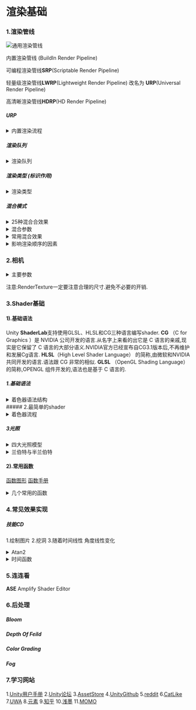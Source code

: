 # 渲染基础

### 1.渲染管线
![通用渲染管线](./images/渲染管线.png "通用渲染管线")

内置渲染管线 (BuildIn Render Pipeline)

可编程渲染管线**SRP**(Scriptable Render Pipeline)

轻量级渲染管线**LWRP**(Lightweight Render Pipeline) 改名为 **URP**(Universal Render Pipeline)

高清晰渲染管线**HDRP**(HD Render Pipeline)

##### URP
<details>
<summary>内置渲染流程</summary>

![URP](./images/内置渲染流程.png "URP")
</details>



##### 渲染队列
<details>
<summary>渲染队列</summary>

| 渲染队列        | 描述   |  渲染队列值 |
| --------   | --------   | :-----  |
| Background | 这个队列通常被最先渲染. | 1000 |
| Geometry | 不透明物体的渲染队列.大多数物体都应该使用该队列进行渲染,也是Unity Shader中默认的渲染队列. | 2000 |
| AlphaTest |  有透明通道,需要进行Alpha Test的物体的队列,比在Geomerty中更有效.| 2450 |
| Transparent | 该渲染队列在Geometry和AlphaTest队列后被渲染.（不写入深度缓存的Shaders）对象使用该队列.比如玻璃和粒子效果. | 3000 |
| Overlay | 该渲染队列是为覆盖物效果服务的.不论什么最后被渲染的对象使用该队列,比如镜头光晕. | 4000 |

</details>

##### 渲染类型 (标识作用)
<details>
<summary>渲染类型</summary>

Opaque: 用于大多数着色器（法线着色器、自发光着色器、反射着色器以及地形的着色器）.
Transparent:用于半透明着色器（透明着色器、粒子着色器、字体着色器、地形额外通道的着色器）.
TransparentCutout: 蒙皮透明着色器（Transparent Cutout,两个通道的植被着色器）.
Background: 天空盒着色器.
Overlay: GUITexture,镜头光晕,屏幕闪光等效果使用的着色器.
TreeOpaque: 地形引擎中的树皮.
TreeTransparentCutout:  地形引擎中的树叶.
TreeBillboard: 地形引擎中的广告牌树.
GrassBillboard: 地形引擎何中的广告牌草.
</details>

##### 混合模式
<details>
<summary>25种混合合效果</summary>

![混合模式](./images/25种混合模式.jpg "混合模式")
![原始图](./原始图.jpg "原始图")

</details>

<details>
<summary>混合参数</summary>

| 参数        | 描述   |
| --------   | :-----  |
| One      | 因子：1  |
| Zero        |   因子：0   |
| SrcColor        |    源颜色值    |
| SrcAlpha        |    源颜色的Alpha值    |
| DstColor        |    目标颜色值    |
| DstAlpha        |    目标颜色的Alpha值    |
| OneMinusSrcColor        |    1-源颜色值    |
| OneMinusSrcAlpha        |    1-源颜色的Alpha值    |
| OneMinusDstColor        |    1-目标颜色值    |
| OneMinusDstAlpha        |    1-目标颜色的Alpha值    |

</details>

<details>
<summary>常用混合效果</summary>

| 模式 | 开关 |
| ---- | :----|
|正常（Normal）| Blend SrcAlpha OneMinusSrcAlpha |
|柔和相加（Soft Addtive） | Blend OneMinusDstAlpha One |
|正片叠底（Multiply）,即相乘 | Blend DstColor Zero | 
|两倍相乘（2x Multiply）| Blend DstColor SrcColor |
|滤色（Screen）| Blend OneMinusDstColor One |

</details>

<details>
<summary>影响渲染顺序的因素</summary>

1.深度
2.渲染队列
3.应用阶段绘制提交顺序(比如UI) 这里和动态合并批次有一定关系

</details>

### 2.相机
<details>
<summary>主要参数</summary>

| 参数 | 描述 |
| ---- | :---- |
| Clear Flags | 清除标记 |
| Background | 背景 |
| Culling Mask | 需要渲染的Layer |
| Projection | 投影方式 |
| Clipping Planes | 剪裁平面(远/近) |
| Viewport Rect	| 视口的大小 |
| Depth | 相机绘制顺序 |

</details>

注意:RenderTexture一定要注意合理的尺寸.避免不必要的开销.


### 3.Shader基础

#### 1).基础语法
Unity **ShaderLab**支持使用GLSL、HLSL和CG三种语言编写shader.
**CG** （C for Graphics ）是 NVIDIA 公司开发的语言.从名字上来看的出它是 C 语言的亲戚,现实是它保留了 C 语言的大部分语义.NVIDIA官方已经宣布自CG3.1版本后,不再维护和发展Cg语言.
**HLSL**（High Level Shader Language） 的简称,由微软和NVIDIA共同开发的语言.语法跟 CG 非常的相似.
**GLSL** （OpenGL Shading Language） 的简称,OPENGL 组件开发的,语法也是基于 C 语言的.




##### 1.基础语法       
<details>
<summary>着色器语法结构</summary>

![着色器语法结构](./images/最简单的shader.png "着色器语法结构")
</details>
##### 2.最简单的shader 

<details>
<summary>着色器流程</summary>

![rendering-pipeline](./images/rendering-pipeline.jpg "着色器流程")
</details>


##### 3光照
<details>
<summary>四大光照模型</summary>

1.Lambert模型(漫反射)
2.Phong模型(镜面反射)
3.Blinn-Phong光照模型(修正镜面光)
4.Rendering Equation(全局光照模型）

![光照示例正面](./images/光照示例正面.jpg "光照示例正面")
![光照示例背面](./images/光照示例背面.jpg "光照示例背面")
![光照示例下面](./images/光照示例下面.jpg "光照示例下面")

</details>

<details>
<summary>兰伯特与半兰伯特</summary>

**Lambert光照模型**
![漫反射模型](./images/漫反射模型.png "漫反射模型")
Lambert是理想的漫反射模型,他表现的材质较为均匀,不能反映粗糙度带来的变化.
兰伯特定律：反射光线的强度与表面光线和光源方向之间的夹角的余弦成正比.
Cdiffuse = (Clight·Mdiffuse)max(0, n·I)
其中n代表的是表面法线,I是由光线与表面的交点指向光源的单位矢量,Mdiffuse是材质的漫发射颜色,Clight是光源的颜色


**HalfLambert光照模型**
该光照模型是由Valve公司开发《半条命》时提出的,是一种用于低光照区域照亮物体的技术.
由前面的兰伯特公式我们知道一旦入射光向量与材质表面的角度大于90度,那么得到的漫反射颜色就会全部变为黑色,没有任何明暗变化效果！
Half Lambert 是在 Lambert 模型的基础上,做了微调,也就是将光源方向与法线方向的点乘结果,从原来[-1, 1],映射为 [0, 1],这样原来背光面,也会有明暗效果.

Half Lambert 光照模型公式: 最终颜色 = 直射光颜色 * 漫反射颜色 * (dot(光源方向, 法线方向) * 0.5 + 0.5)
</details>



#### 2).常用函数
[函数图形](http://graphtoy.com/)
[函数手册](http://developer.download.nvidia.com/cg/index_stdlib.html)
<details>
<summary>几个常用的函数</summary>

| 函数 | 描述 |
| ---- | :----|
| radians(x) | 函数将角度值转换为弧度值 |
| round | 四舍五入 |
| floor | 向下取整 |
| ceil | 向上取整, ceil(float(1.3)) ,其返回值为 2.0 |
| saturate | 如果 x 小于 0,返回 0；如果 x 大于 1,返回1；否则,返回 x |
| sign(x) | 如果 x 大于 0,返回 1；如果 x 小于 0,返回-1；否则返回 0.|
| dot | 返回 A 和 B 的点积 (dot product)  |
| frac | 返回参数X的小数部分 |
| clip | 当参数小于0时,丢弃当前片元 |
</details>


### 4.常见效果实现
##### 技能CD
1.绘制图片
2.挖洞
3.随着时间线性 角度线性变化

<details>
<summary>Atan2</summary>

[Atan2](https://zh.wikipedia.org/wiki/Atan2)
</details>

<details>
<summary>时间函数</summary>

//t是自该场景加载开始所经过的时间，4个分量分别是 (t/20, t, t*2, t*3)
_Time   float4  time (t/20, t, t*2, t*3),   
//t 是时间的正弦值，4个分量分别是 (t/8, t/4, t/2, t)
_SinTime    float4  Sine of time: (t/8, t/4, t/2, t).
//t 是时间的余弦值，4个分量分别是 (t/8, t/4, t/2, t)
_CosTime    float4  Cosine of time: (t/8, t/4, t/2, t).
//dt 是时间增量，4个分量的值分别是(dt, 1/dt, smoothDt, 1/smoothDt)
nity_DeltaTime  float4  Delta time: (dt, 1/dt, smoothDt, 1/smoothDt).
</details>

### 5.连连看
**ASE** Amplify Shader Editor


### 6.后处理
##### Bloom
##### Depth Of Feild
##### Color Grading
##### Fog


### 7.学习网站
1.[Unity用户手册](https://docs.unity3d.com/Manual/index.html)
2.[Unity论坛](https://forum.unity.com/)
3.[AssetStore](https://assetstore.unity.com/)
4.[UnityGithub](https://github.com/Unity-Technologies)
5.[reddit](https://www.reddit.com/r/Unity3D/)
6.[CatLike](https://catlikecoding.com/)
7.[UWA](https://blog.uwa4d.com/)
8.[元素](https://www.element3ds.com/)
9.[知乎](https://www.zhihu.com/)
10.[浅墨](https://www.zhihu.com/people/mao-xing-yun)
11.[MOMO](https://www.xuanyusong.com/)






